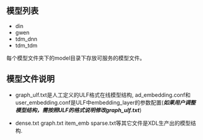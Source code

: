 ## 模型列表

  * din
  * gwen
  * tdm\_dnn
  * tdm\_tdm

  每个模型文件夹下的model目录下存放可服务的模型文件。

## 模型文件说明

  * graph\_ulf.txt是人工定义的ULF格式在线模型结构, ad\_embedding.conf和user\_embedding.conf是ULF中embedding\_layer的参数配置(___如果用户调整模型结构，需按照ULF的格式说明修改graph\_ulf.txt___)

  * dense.txt  graph.txt  item\_emb  sparse.txt等其它文件是XDL生产出的模型结构.

